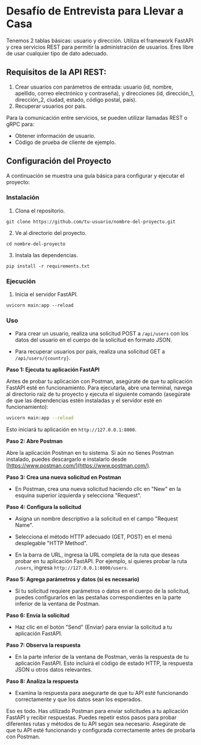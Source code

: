 # Desafío de Entrevista para Llevar a Casa

Tenemos 2 tablas básicas: usuario y dirección. Utiliza el framework FastAPI y crea servicios REST para permitir la administración de usuarios. Eres libre de usar cualquier tipo de dato adecuado.

## Requisitos de la API REST:

1. Crear usuarios con parámetros de entrada: usuario (id, nombre, apellido, correo electrónico y contraseña), y direcciones (id, dirección_1, dirección_2, ciudad, estado, código postal, país).
2. Recuperar usuarios por país.

Para la comunicación entre servicios, se pueden utilizar llamadas REST o gRPC para:

- Obtener información de usuario.
- Código de prueba de cliente de ejemplo.

## Configuración del Proyecto

A continuación se muestra una guía básica para configurar y ejecutar el proyecto:

### Instalación

1. Clona el repositorio.

`git clone https://github.com/tu-usuario/nombre-del-proyecto.git`


2. Ve al directorio del proyecto.

`cd nombre-del-proyecto`

3. Instala las dependencias.

`pip install -r requirements.txt`


### Ejecución

1. Inicia el servidor FastAPI.

`uvicorn main:app --reload`


### Uso

- Para crear un usuario, realiza una solicitud POST a `/api/users` con los datos del usuario en el cuerpo de la solicitud en formato JSON.

- Para recuperar usuarios por país, realiza una solicitud GET a `/api/users/{country}`.


**Paso 1: Ejecuta tu aplicación FastAPI**

Antes de probar tu aplicación con Postman, asegúrate de que tu aplicación FastAPI esté en funcionamiento. Para ejecutarla, abre una terminal, navega al directorio raíz de tu proyecto y ejecuta el siguiente comando (asegúrate de que las dependencias estén instaladas y el servidor esté en funcionamiento):

```bash
uvicorn main:app --reload
```

Esto iniciará tu aplicación en `http://127.0.0.1:8000`.

**Paso 2: Abre Postman**

Abre la aplicación Postman en tu sistema. Si aún no tienes Postman instalado, puedes descargarlo e instalarlo desde [https://www.postman.com/](https://www.postman.com/).

**Paso 3: Crea una nueva solicitud en Postman**

- En Postman, crea una nueva solicitud haciendo clic en "New" en la esquina superior izquierda y selecciona "Request".

**Paso 4: Configura la solicitud**

- Asigna un nombre descriptivo a la solicitud en el campo "Request Name".

- Selecciona el método HTTP adecuado (GET, POST) en el menú desplegable "HTTP Method".

- En la barra de URL, ingresa la URL completa de la ruta que deseas probar en tu aplicación FastAPI. Por ejemplo, si quieres probar la ruta `/users`, ingresa `http://127.0.0.1:8000/users`.

**Paso 5: Agrega parámetros y datos (si es necesario)**

- Si tu solicitud requiere parámetros o datos en el cuerpo de la solicitud, puedes configurarlos en las pestañas correspondientes en la parte inferior de la ventana de Postman.

**Paso 6: Envía la solicitud**

- Haz clic en el botón "Send" (Enviar) para enviar la solicitud a tu aplicación FastAPI.

**Paso 7: Observa la respuesta**

- En la parte inferior de la ventana de Postman, verás la respuesta de tu aplicación FastAPI. Esto incluirá el código de estado HTTP, la respuesta JSON u otros datos relevantes.

**Paso 8: Analiza la respuesta**

- Examina la respuesta para asegurarte de que tu API esté funcionando correctamente y que los datos sean los esperados.

Eso es todo. Has utilizado Postman para enviar solicitudes a tu aplicación FastAPI y recibir respuestas. Puedes repetir estos pasos para probar diferentes rutas y métodos de tu API según sea necesario. Asegúrate de que tu API esté funcionando y configurada correctamente antes de probarla con Postman.
